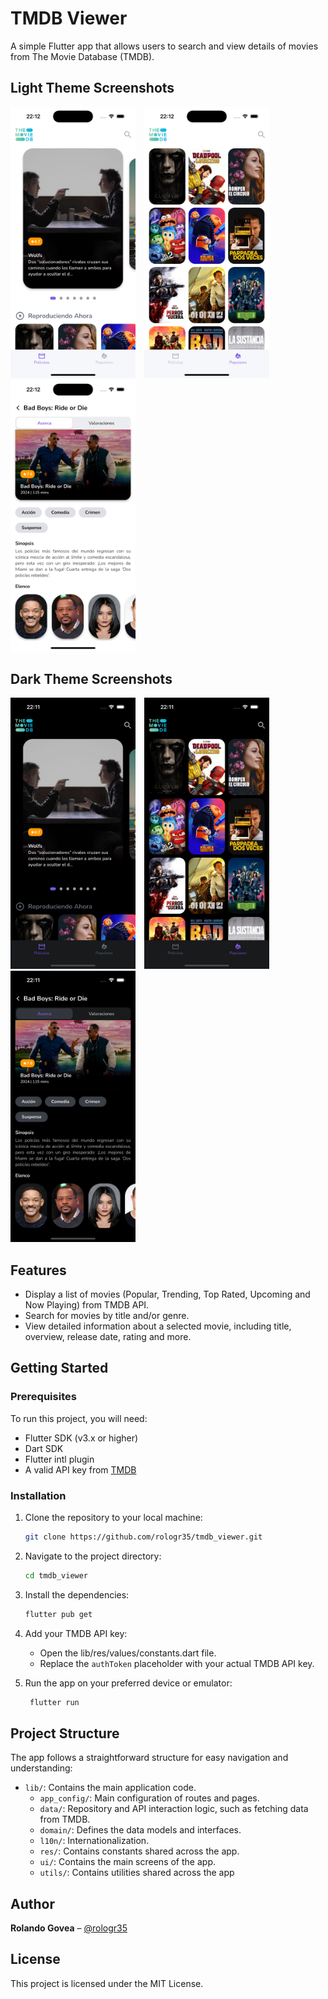 # TMDB Viewer

A simple Flutter app that allows users to search and view details of movies from The Movie Database (TMDB). 

## Light Theme Screenshots

<img src="screenshots/light1.png" width="200" style="margin-right: 10px;"> <img src="screenshots/light2.png" width="200" style="margin-right: 10px;"> <img src="screenshots/light3.png" width="200">

## Dark Theme Screenshots

<img src="screenshots/dark1.png" width="200" style="margin-right: 10px;"> <img src="screenshots/dark2.png" width="200" style="margin-right: 10px;"> <img src="screenshots/dark3.png" width="200">

## Features

- Display a list of movies (Popular, Trending, Top Rated, Upcoming and Now Playing) from TMDB API.
- Search for movies by title and/or genre.
- View detailed information about a selected movie, including title, overview, release date, rating and more.

## Getting Started

### Prerequisites

To run this project, you will need:

- Flutter SDK (v3.x or higher)
- Dart SDK
- Flutter intl plugin
- A valid API key from [TMDB](https://www.themoviedb.org/)

### Installation

1. Clone the repository to your local machine:

   ```bash
   git clone https://github.com/rologr35/tmdb_viewer.git

2. Navigate to the project directory:

   ```bash
   cd tmdb_viewer
   
3. Install the dependencies:

   ```bash
   flutter pub get

4. Add your TMDB API key:

   - Open the lib/res/values/constants.dart file.
   - Replace the `authToken` placeholder with your actual TMDB API key.
   
5. Run the app on your preferred device or emulator:

   ```bash
    flutter run

## Project Structure

The app follows a straightforward structure for easy navigation and understanding:

- `lib/`: Contains the main application code.
    - `app_config/`: Main configuration of routes and pages.
    - `data/`: Repository and API interaction logic, such as fetching data from TMDB.
    - `domain/`: Defines the data models and interfaces.
    - `l10n/`: Internationalization.
    - `res/`: Contains constants shared across the app.
    - `ui/`: Contains the main screens of the app.
    - `utils/`: Contains utilities shared across the app

## Author

**Rolando Govea** – [@rologr35](https://github.com/rologr35)

## License

This project is licensed under the MIT License.